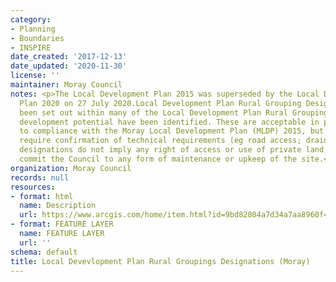```yaml
---
category:
- Planning
- Boundaries
- INSPIRE
date_created: '2017-12-13'
date_updated: '2020-11-30'
license: ''
maintainer: Moray Council
notes: <p>The Local Development Plan 2015 was superseded by the Local Development
  Plan 2020 on 27 July 2020.Local Development Plan Rural Grouping Designations have
  been set out within many of the Local Development Plan Rural Groupings. Sites with
  development potential have been identified. These are acceptable in principle subject
  to compliance with the Moray Local Development Plan (MLDP) 2015, but will still
  require confirmation of technical requirements (eg road access; drainage).These
  designations do not imply any right of access or use of private land, nor do they
  commit the Council to any form of maintenance or upkeep of the site.</p>
organization: Moray Council
records: null
resources:
- format: html
  name: Description
  url: https://www.arcgis.com/home/item.html?id=9bd82804a7d34a7aa8960f4947b15211
- format: FEATURE LAYER
  name: FEATURE LAYER
  url: ''
schema: default
title: Local Devevlopment Plan Rural Groupings Designations (Moray)
---
```

